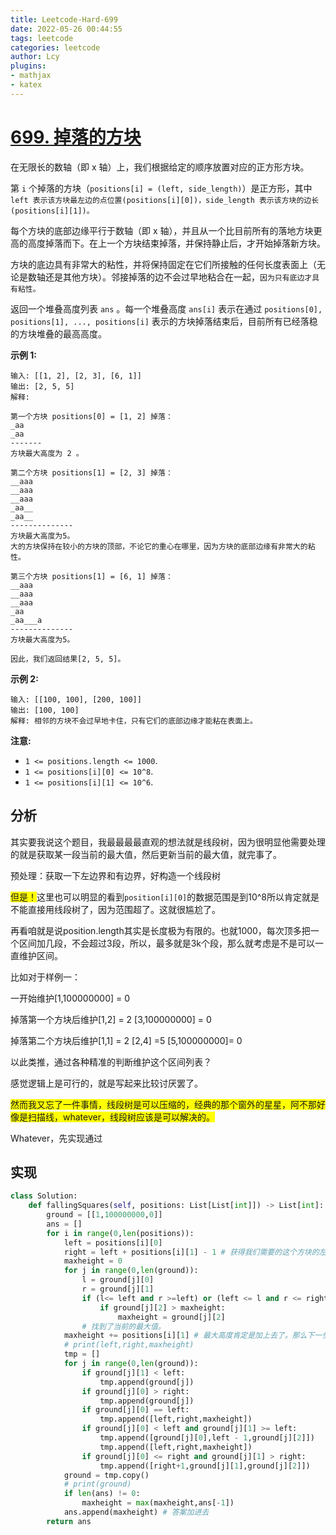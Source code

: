 ```yaml
---
title: Leetcode-Hard-699
date: 2022-05-26 00:44:55
tags: leetcode
categories: leetcode
author: Lcy
plugins: 
- mathjax
- katex
---
```


# [699. 掉落的方块](https://leetcode.cn/problems/falling-squares/)

在无限长的数轴（即 x 轴）上，我们根据给定的顺序放置对应的正方形方块。

第 `i` 个掉落的方块（`positions[i] = (left, side_length)`）是正方形，其中 `left 表示该方块最左边的点位置(positions[i][0])，side_length 表示该方块的边长(positions[i][1])。`

每个方块的底部边缘平行于数轴（即 x 轴），并且从一个比目前所有的落地方块更高的高度掉落而下。在上一个方块结束掉落，并保持静止后，才开始掉落新方块。

方块的底边具有非常大的粘性，并将保持固定在它们所接触的任何长度表面上（无论是数轴还是其他方块）。邻接掉落的边不会过早地粘合在一起，`因为只有底边才具有粘性。`

返回一个堆叠高度列表 `ans` 。每一个堆叠高度 `ans[i]` 表示在通过 `positions[0], positions[1], ..., positions[i]` 表示的方块掉落结束后，目前所有已经落稳的方块堆叠的最高高度。

**示例 1:**

```
输入: [[1, 2], [2, 3], [6, 1]]
输出: [2, 5, 5]
解释:

第一个方块 positions[0] = [1, 2] 掉落：
_aa
_aa
-------
方块最大高度为 2 。

第二个方块 positions[1] = [2, 3] 掉落：
__aaa
__aaa
__aaa
_aa__
_aa__
--------------
方块最大高度为5。
大的方块保持在较小的方块的顶部，不论它的重心在哪里，因为方块的底部边缘有非常大的粘性。

第三个方块 positions[1] = [6, 1] 掉落：
__aaa
__aaa
__aaa
_aa
_aa___a
-------------- 
方块最大高度为5。

因此，我们返回结果[2, 5, 5]。
```

**示例 2:**

```
输入: [[100, 100], [200, 100]]
输出: [100, 100]
解释: 相邻的方块不会过早地卡住，只有它们的底部边缘才能粘在表面上。
```

**注意:**

- `1 <= positions.length <= 1000`.
- `1 <= positions[i][0] <= 10^8`.
- `1 <= positions[i][1] <= 10^6`.

## 分析
其实要我说这个题目，我最最最最直观的想法就是线段树，因为很明显他需要处理的就是获取某一段当前的最大值，然后更新当前的最大值，就完事了。

预处理：获取一下左边界和有边界，好构造一个线段树

<span style="background-color: yellow;">但是！</span>这里也可以明显的看到`position[i][0]`的数据范围是到10^8所以肯定就是不能直接用线段树了，因为范围超了。这就很尴尬了。

再看咱就是说position.length其实是长度极为有限的。也就1000，每次顶多把一个区间加几段，不会超过3段，所以，最多就是3k个段，那么就考虑是不是可以一直维护区间。

比如对于样例一：

一开始维护[1,100000000] = 0

掉落第一个方块后维护[1,2] = 2 [3,100000000] = 0

掉落第二个方块后维护[1,1] = 2 [2,4] =5 [5,100000000]= 0

以此类推，通过各种精准的判断维护这个区间列表？

感觉逻辑上是可行的，就是写起来比较讨厌罢了。

<span style="background-color: yellow;">然而我又忘了一件事情，线段树是可以压缩的，经典的那个窗外的星星，阿不那好像是扫描线，whatever，线段树应该是可以解决的。</span>

Whatever，先实现通过

## 实现

```python
class Solution:
    def fallingSquares(self, positions: List[List[int]]) -> List[int]:
        ground = [[1,100000000,0]]
        ans = []
        for i in range(0,len(positions)):
            left = positions[i][0]
            right = left + positions[i][1] - 1 # 获得我们需要的这个方块的左右边界，然后现在就是需要得到这个方块左右边界当前的最大值。
            maxheight = 0 
            for j in range(0,len(ground)):
                l = ground[j][0]
                r = ground[j][1] 
                if (l<= left and r >=left) or (left <= l and r <= right) or (l<=right and r >=right): # 某一个区块的有边界在
                    if ground[j][2] > maxheight:
                        maxheight = ground[j][2]
                # 找到了当前的最大值。
            maxheight += positions[i][1] # 最大高度肯定是加上去了。那么下一步就是更新当前的这个ground数组。
            # print(left,right,maxheight)
            tmp = []
            for j in range(0,len(ground)):
                if ground[j][1] < left:
                    tmp.append(ground[j])
                if ground[j][0] > right:
                    tmp.append(ground[j])
                if ground[j][0] == left:
                    tmp.append([left,right,maxheight])
                if ground[j][0] < left and ground[j][1] >= left:
                    tmp.append([ground[j][0],left - 1,ground[j][2]])
                    tmp.append([left,right,maxheight])
                if ground[j][0] <= right and ground[j][1] > right:
                    tmp.append([right+1,ground[j][1],ground[j][2]])
            ground = tmp.copy()
            # print(ground)
            if len(ans) != 0:
                maxheight = max(maxheight,ans[-1])
            ans.append(maxheight) # 答案加进去
        return ans 
```


